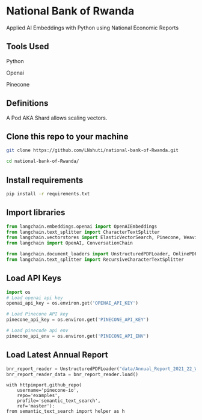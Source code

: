 # National Bank of Rwanda
Applied AI Embeddings with Python using National Economic Reports

## Tools Used 

Python 

Openai

Pinecone

## Definitions

A Pod AKA Shard allows scaling vectors. 

## Clone this repo to your machine

```bash 
git clone https://github.com/LNshuti/national-bank-of-Rwanda.git

cd national-bank-of-Rwanda/

```

## Install requirements 

```bash
pip install -r requirements.txt
```

## Import libraries

```python   
from langchain.embeddings.openai import OpenAIEmbeddings 
from langchain.text_splitter import CharacterTextSplitter 
from langchain.vectorstores import ElasticVectorSearch, Pinecone, Weaviate
from langchain import OpenAI, ConversationChain

from langchain.document_loaders import UnstructuredPDFLoader, OnlinePDFLoader
from langchain.text_splitter import RecursiveCharacterTextSplitter
```


## Load API Keys 
    
```python
import os 
# Load openai api key 
openai_api_key = os.environ.get('OPENAI_API_KEY')

# Load Pinecone API key 
pinecone_api_key = os.environ.get('PINECONE_API_KEY')

# Load pinecode api env 
pinecone_api_env = os.environ.get('PINECONE_API_ENV')
```

## Load Latest Annual Report
```python
bnr_report_reader = UnstructuredPDFLoader("data/Annual_Report_2021_22_Web_English_Versio.pdf")
bnr_report_reader_data = bnr_report_reader.load()

```


```{r}
with httpimport.github_repo(
    username='pinecone-io', 
    repo='examples',
    profile='semantic_text_search',
    ref='master'):
from semantic_text_search import helper as h
```

